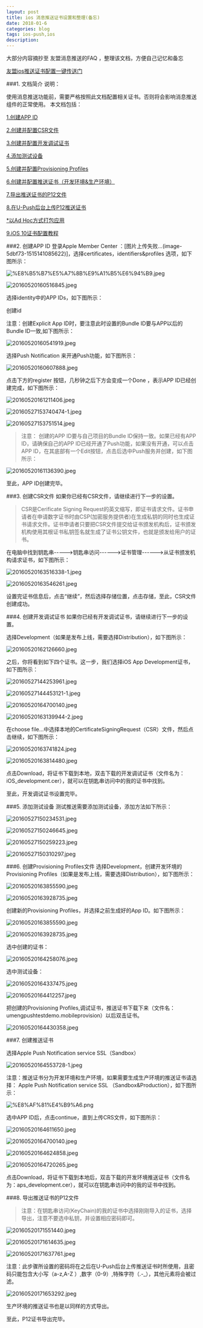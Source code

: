 ```yaml
---
layout: post
title: ios 消息推送证书设置和整理(备忘)
date: 2018-01-6
categories: blog
tags: ios-push,ios
description: 
---
```


大部分内容摘抄至 友盟消息推送的FAQ ，整理该文档，方便自己记忆和备忘

[友盟ios推送证书配置一键传送门](http://dev.umeng.com/push/ios/license-configuration-guide)


###1.  文档简介
说明：

使用消息推送功能前，需要严格按照此文档配置相关证书。否则将会影响消息推送组件的正常使用。
本文档包括：


[1.创建APP ID]()

[2.创建并配置CSR文件]()

[3.创建并配置开发调试证书]()

[4.添加测试设备]()

[5.创建并配置Provisioning Profiles]()

[6.创建并配置推送证书（开发环境&生产环境）]()

[7.导出推送证书的P12文件]()

[8.在U-Push后台上传P12推送证书]()

[*以Ad Hoc方式打包应用]()

[9.iOS 10证书配置教程]()

###2.  创建APP ID
登录Apple Member Center ：[图片上传失败...(image-5dbf73-1515141085622)]，选择certificates，identifiers&profiles 选项，如下图所示：


![%E8%B5%B7%E5%A7%8B%E9%A1%B5%E6%94%B9.jpeg](http://upload-images.jianshu.io/upload_images/1716313-afdae3b0ff86509a.jpeg?imageMogr2/auto-orient/strip%7CimageView2/2/w/1240)



![20160520160516845.jpeg](http://upload-images.jianshu.io/upload_images/1716313-c6095a63f12c93fa.jpeg?imageMogr2/auto-orient/strip%7CimageView2/2/w/1240)


选择identity中的APP IDs，如下图所示：





创建id

注意：创建Explicit App ID时，要注意此时设置的Bundle ID要与APP以后的Bundle ID一致,如下图所示：

![20160520160541919.jpeg](http://upload-images.jianshu.io/upload_images/1716313-7e1fc11663a48d93.jpeg?imageMogr2/auto-orient/strip%7CimageView2/2/w/1240)




选择Push Notification 来开通Push功能，如下图所示：


![20160520160607888.jpeg](http://upload-images.jianshu.io/upload_images/1716313-33c59e6bfb28a37b.jpeg?imageMogr2/auto-orient/strip%7CimageView2/2/w/1240)



点击下方的register 按钮，几秒钟之后下方会变成一个Done ，表示APP ID已经创建完成，如下图所示：

![20160520161211406.jpeg](http://upload-images.jianshu.io/upload_images/1716313-c62ab0198deee7c9.jpeg?imageMogr2/auto-orient/strip%7CimageView2/2/w/1240)

![20160527153740474-1.jpeg](http://upload-images.jianshu.io/upload_images/1716313-643724501206f58e.jpeg?imageMogr2/auto-orient/strip%7CimageView2/2/w/1240)

![20160527153751514.jpeg](http://upload-images.jianshu.io/upload_images/1716313-fb019bc7573b0117.jpeg?imageMogr2/auto-orient/strip%7CimageView2/2/w/1240)









>注意： 
创建的APP ID要与自己项目的Bundle ID保持一致。如果已经有APP ID，请确保自己的APP ID已经开通了Push功能，如果没有开通，可以点击APP ID，在其底部有一个Edit按钮，点击后选中Push服务并创建，如下图所示：



![20160520161136390.jpeg](http://upload-images.jianshu.io/upload_images/1716313-2a473299924e2db0.jpeg?imageMogr2/auto-orient/strip%7CimageView2/2/w/1240)


至此，APP ID创建完毕。

###3.  创建CSR文件
如果你已经有CSR文件，请继续进行下一步的设置。

>CSR是Cerificate Signing Request的英文缩写，即证书请求文件。证书申请者在申请数字证书时由CSP(加密服务提供者)在生成私钥的同时也生成证书请求文件。证书申请者只要把CSR文件提交给证书颁发机构后，证书颁发机构使用其根证书私钥签名就生成了证书公钥文件，也就是颁发给用户的证书。

在电脑中找到钥匙串----->钥匙串访问------>证书管理------>从证书颁发机构请求证书，如下图所示：


![20160520163516338-1.jpeg](http://upload-images.jianshu.io/upload_images/1716313-26fd477e5b63e1ca.jpeg?imageMogr2/auto-orient/strip%7CimageView2/2/w/1240)

![20160520163546261.jpeg](http://upload-images.jianshu.io/upload_images/1716313-48a6d186220296f8.jpeg?imageMogr2/auto-orient/strip%7CimageView2/2/w/1240)




设置完证书信息后，点击“继续”，然后选择存储位置，点击存储，至此，CSR文件创建成功。

###4.  创建开发调试证书
如果你已经有开发调试证书，请继续进行下一步的设置。

选择Development（如果是发布上线，需要选择Distribution），如下图所示：



![20160520162126660.jpeg](http://upload-images.jianshu.io/upload_images/1716313-ebc22b9c127f8f3c.jpeg?imageMogr2/auto-orient/strip%7CimageView2/2/w/1240)



之后，你将看到如下四个证书。这一步，我们选择iOS App Development证书，如下图所示：


![20160527144253961.jpeg](http://upload-images.jianshu.io/upload_images/1716313-1eb2de4800d364d5.jpeg?imageMogr2/auto-orient/strip%7CimageView2/2/w/1240)



![20160527144453121-1.jpeg](http://upload-images.jianshu.io/upload_images/1716313-aad3a4ca9eacd85d.jpeg?imageMogr2/auto-orient/strip%7CimageView2/2/w/1240)




![20160520164700140.jpeg](http://upload-images.jianshu.io/upload_images/1716313-ca4f8184fc238091.jpeg?imageMogr2/auto-orient/strip%7CimageView2/2/w/1240)





![20160520163139944-2.jpeg](http://upload-images.jianshu.io/upload_images/1716313-5d4689977f224c1e.jpeg?imageMogr2/auto-orient/strip%7CimageView2/2/w/1240)


在choose file...中选择本地的CertificateSigningRequest（CSR）文件，然后点击继续，如下图所示：



![20160520163741824.jpeg](http://upload-images.jianshu.io/upload_images/1716313-f542161aa82c8374.jpeg?imageMogr2/auto-orient/strip%7CimageView2/2/w/1240)



![20160520163814480.jpeg](http://upload-images.jianshu.io/upload_images/1716313-eac623c3db200018.jpeg?imageMogr2/auto-orient/strip%7CimageView2/2/w/1240)


点击Download，将证书下载到本地，双击下载的开发调试证书（文件名为：iOS_development.cer），就可以在钥匙串访问中的我的证书中找到。

至此，开发调试证书设置完毕。

###5.  添加测试设备
测试推送需要添加测试设备，添加方法如下所示：


![20160527150234531.jpeg](http://upload-images.jianshu.io/upload_images/1716313-c43a3a55b1d15079.jpeg?imageMogr2/auto-orient/strip%7CimageView2/2/w/1240)


![20160527150246645.jpeg](http://upload-images.jianshu.io/upload_images/1716313-9bd7ad322a12a5ff.jpeg?imageMogr2/auto-orient/strip%7CimageView2/2/w/1240)



![20160527150259223.jpeg](http://upload-images.jianshu.io/upload_images/1716313-bfe272c63e837df4.jpeg?imageMogr2/auto-orient/strip%7CimageView2/2/w/1240)



![20160527150310297.jpeg](http://upload-images.jianshu.io/upload_images/1716313-95f41bacf69da5f5.jpeg?imageMogr2/auto-orient/strip%7CimageView2/2/w/1240)



###6.  创建Provisioning Profiles文件
选择Development，创建开发环境的Provisioning Profiles（如果是发布上线，需要选择Distribution），如下图所示：

![20160520163855590.jpeg](http://upload-images.jianshu.io/upload_images/1716313-a2293af4a2c27ee9.jpeg?imageMogr2/auto-orient/strip%7CimageView2/2/w/1240)

![20160520163928735.jpeg](http://upload-images.jianshu.io/upload_images/1716313-e3f5a25bc00a59b1.jpeg?imageMogr2/auto-orient/strip%7CimageView2/2/w/1240)



 创建新的Provisioning Profiles，并选择之前生成好的App ID。如下图所示：


![20160520163855590.jpeg](http://upload-images.jianshu.io/upload_images/1716313-3d6803868c785fb9.jpeg?imageMogr2/auto-orient/strip%7CimageView2/2/w/1240)

![20160520163928735.jpeg](http://upload-images.jianshu.io/upload_images/1716313-a15c3c1cddbbd2c7.jpeg?imageMogr2/auto-orient/strip%7CimageView2/2/w/1240)


选中创建的证书：

![20160520164258076.jpeg](http://upload-images.jianshu.io/upload_images/1716313-6c8ffd2fb551cbc3.jpeg?imageMogr2/auto-orient/strip%7CimageView2/2/w/1240)


选中测试设备：


![20160520164337475.jpeg](http://upload-images.jianshu.io/upload_images/1716313-73528e82bdfe779e.jpeg?imageMogr2/auto-orient/strip%7CimageView2/2/w/1240)

![20160520164412257.jpeg](http://upload-images.jianshu.io/upload_images/1716313-412546da28961f5a.jpeg?imageMogr2/auto-orient/strip%7CimageView2/2/w/1240)



把创建的Provisioning Profiles,调试证书，推送证书下载下来（文件名：umengpushtestdemo.mobileprovision）以后双击证书。




![20160520164430358.jpeg](http://upload-images.jianshu.io/upload_images/1716313-660d1506bc22e19e.jpeg?imageMogr2/auto-orient/strip%7CimageView2/2/w/1240)




###7.  创建推送证书

选择Apple Push Notification service SSL（Sandbox）


![20160520164553728-1.jpeg](http://upload-images.jianshu.io/upload_images/1716313-436d9bdebebc04dc.jpeg?imageMogr2/auto-orient/strip%7CimageView2/2/w/1240)



注意：推送证书分为开发环境和生产环境，如果需要生成生产环境的推送证书请选择： Apple Push Notification service SSL （Sandbox&Production），如下图所示：

![%E8%AF%81%E4%B9%A6.png](http://upload-images.jianshu.io/upload_images/1716313-883ae3af1a0d2c79.png?imageMogr2/auto-orient/strip%7CimageView2/2/w/1240)



选中APP ID后，点击continue，直到上传CRS文件，如下图所示：



![20160520164611650.jpeg](http://upload-images.jianshu.io/upload_images/1716313-0591999c93ca6563.jpeg?imageMogr2/auto-orient/strip%7CimageView2/2/w/1240)


![20160520164700140.jpeg](http://upload-images.jianshu.io/upload_images/1716313-b44deab690bc11fa.jpeg?imageMogr2/auto-orient/strip%7CimageView2/2/w/1240)


![20160520164624858.jpeg](http://upload-images.jianshu.io/upload_images/1716313-b0700e84feb368f5.jpeg?imageMogr2/auto-orient/strip%7CimageView2/2/w/1240)


![20160520164720265.jpeg](http://upload-images.jianshu.io/upload_images/1716313-ac8a47868e390f39.jpeg?imageMogr2/auto-orient/strip%7CimageView2/2/w/1240)


点击Download，将证书下载到本地后，双击下载的开发环境推送证书（文件名为：aps_development.cer），就可以在钥匙串访问中的我的证书中找到。


###8.  导出推送证书的P12文件

>注意：在钥匙串访问(KeyChain)的我的证书中选择刚刚导入的证书，选择导出，注意不要选中私钥，并设置相应密码即可。



![20160520171551440.jpeg](http://upload-images.jianshu.io/upload_images/1716313-9560e71be56af66a.jpeg?imageMogr2/auto-orient/strip%7CimageView2/2/w/1240)

![20160520171614635.jpeg](http://upload-images.jianshu.io/upload_images/1716313-b3834d6b2b62d436.jpeg?imageMogr2/auto-orient/strip%7CimageView2/2/w/1240)


![20160520171637761.jpeg](http://upload-images.jianshu.io/upload_images/1716313-5e9c35c50ab5620b.jpeg?imageMogr2/auto-orient/strip%7CimageView2/2/w/1240)






注意：此步骤所设置的密码将在之后在U-Push后台上传推送证书时所使用，且密码只能包含大小写（a-z,A-Z ）,数字（0-9）,特殊字符（.-_），其他元素将会被过滤。



![20160520171653292.jpeg](http://upload-images.jianshu.io/upload_images/1716313-ee918ad53e9c4504.jpeg?imageMogr2/auto-orient/strip%7CimageView2/2/w/1240)


生产环境的推送证书也是以同样的方式导出。

至此，P12证书导出完毕。














